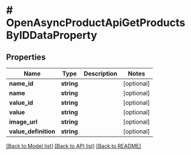 # # OpenAsyncProductApiGetProductsByIDDataProperty

## Properties

Name | Type | Description | Notes
------------ | ------------- | ------------- | -------------
**name_id** | **string** |  | [optional]
**name** | **string** |  | [optional]
**value_id** | **string** |  | [optional]
**value** | **string** |  | [optional]
**image_url** | **string** |  | [optional]
**value_definition** | **string** |  | [optional]

[[Back to Model list]](../../README.md#models) [[Back to API list]](../../README.md#endpoints) [[Back to README]](../../README.md)
